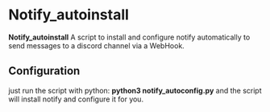 # Notify_autoinstall

**Notify_autoinstall** A script to install and configure notify automatically to send messages to a discord channel via a WebHook.

## Configuration

just run the script with python: **python3 notify_autoconfig.py** and the script will install notify and configure it for you.
